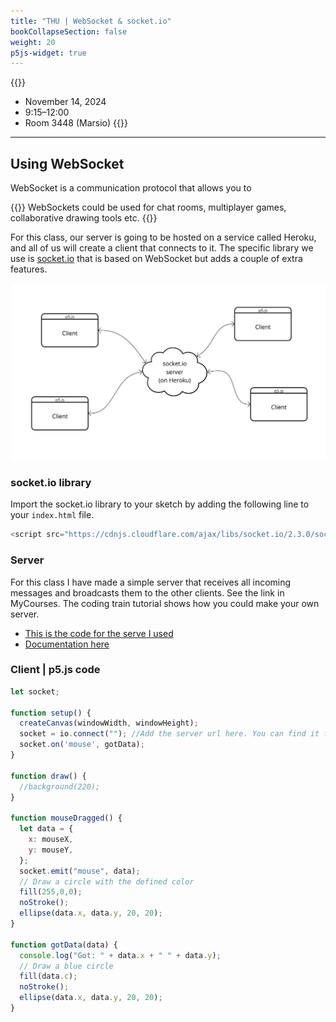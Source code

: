 ```yaml
---
title: "THU | WebSocket & socket.io"
bookCollapseSection: false
weight: 20
p5js-widget: true
---
```


{{<hint info>}}
- November 14, 2024
- 9:15–12:00
- Room 3448 (Marsio)
{{</hint>}}

---

## Using WebSocket

WebSocket is a communication protocol that allows you to

{{<hint info>}}
WebSockets could be used for chat rooms, multiplayer games, collaborative drawing tools etc.
{{</hint>}}

For this class, our server is going to be hosted on a service called Heroku, and all of us will create a client that connects to it. The specific library we use is [socket.io](https://socket.io/) that is based on WebSocket but adds a couple of extra features.

[![socket.io](./img/socketio.jpg)](./img/socketio.jpg)

### socket.io library

Import the socket.io library to your sketch by adding the following line to your `index.html` file.

```js
<script src="https://cdnjs.cloudflare.com/ajax/libs/socket.io/2.3.0/socket.io.js"></script>
```

### Server

For this class I have made a simple server that receives all incoming messages and broadcasts them to the other clients. See the link in MyCourses. The coding train tutorial shows how you could make your own server.

- [This is the code for the serve I used](https://github.com/mnstri/node-socket.io/tree/main)
- [Documentation here](https://devcenter.heroku.com/articles/node-websockets#option-2-socket-io)

### Client | p5.js code

```js
let socket;

function setup() {
  createCanvas(windowWidth, windowHeight);
  socket = io.connect(""); //Add the server url here. You can find it from Mycourses.
  socket.on('mouse', gotData);
}

function draw() {
  //background(220);
}

function mouseDragged() {
  let data = {
    x: mouseX,
    y: mouseY,
  };
  socket.emit("mouse", data);
  // Draw a circle with the defined color
  fill(255,0,0);
  noStroke();
  ellipse(data.x, data.y, 20, 20);
}

function gotData(data) {
  console.log("Got: " + data.x + " " + data.y);
  // Draw a blue circle
  fill(data.c);
  noStroke();
  ellipse(data.x, data.y, 20, 20);
}
```